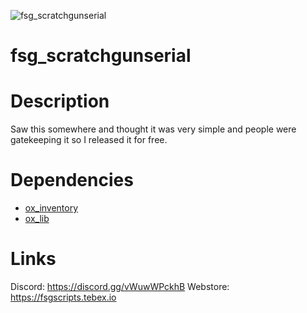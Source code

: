 ![fsg_scratchgunserial](https://github.com/fsgdev/fsg_scratchgunserial/assets/101289888/e1212a91-4a16-4c29-9d5d-43d7e4b4d63a)
# fsg_scratchgunserial

# Description
Saw this somewhere and thought it was very simple and people were gatekeeping it so I released it for free.

# Dependencies
- [ox_inventory](https://github.com/overextended/ox_inventory/releases/latest)
- [ox_lib](https://github.com/overextended/ox_lib/releases/latest)

# Links
Discord: https://discord.gg/vWuwWPckhB
Webstore: https://fsgscripts.tebex.io
